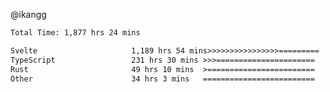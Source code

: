 @ikangg
<!--START_SECTION:waka-->

```txt
Total Time: 1,877 hrs 24 mins

Svelte                     1,189 hrs 54 mins>>>>>>>>>>>>>>>>=========   62.25 %
TypeScript                 231 hrs 30 mins >>>======================   12.11 %
Rust                       49 hrs 10 mins  >========================   02.57 %
Other                      34 hrs 3 mins   =========================   01.78 %
```

<!--END_SECTION:waka-->
